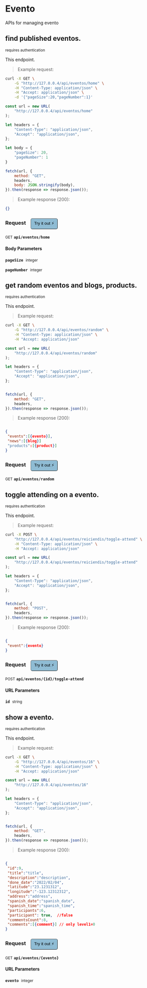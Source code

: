 # Evento   

APIs for managing  evento

## find published eventos.

<small class="badge badge-darkred">requires authentication</small>

This endpoint.

> Example request:

```bash
curl -X GET \
    -G "http://127.0.0.4/api/eventos/home" \
    -H "Content-Type: application/json" \
    -H "Accept: application/json" \
    -d '{"pageSize":20,"pageNumber":1}'

```

```javascript
const url = new URL(
    "http://127.0.0.4/api/eventos/home"
);

let headers = {
    "Content-Type": "application/json",
    "Accept": "application/json",
};

let body = {
    "pageSize": 20,
    "pageNumber": 1
}

fetch(url, {
    method: "GET",
    headers,
    body: JSON.stringify(body),
}).then(response => response.json());
```


> Example response (200):

```json
{}
```
<div id="execution-results-GETapi-eventos-home" hidden>
    <blockquote>Received response<span id="execution-response-status-GETapi-eventos-home"></span>:</blockquote>
    <pre class="json"><code id="execution-response-content-GETapi-eventos-home"></code></pre>
</div>
<div id="execution-error-GETapi-eventos-home" hidden>
    <blockquote>Request failed with error:</blockquote>
    <pre><code id="execution-error-message-GETapi-eventos-home"></code></pre>
</div>
<form id="form-GETapi-eventos-home" data-method="GET" data-path="api/eventos/home" data-authed="1" data-hasfiles="0" data-headers='{"Content-Type":"application\/json","Accept":"application\/json"}' onsubmit="event.preventDefault(); executeTryOut('GETapi-eventos-home', this);">
<h3>
    Request&nbsp;&nbsp;&nbsp;
        <button type="button" style="background-color: #8fbcd4; padding: 5px 10px; border-radius: 5px; border-width: thin;" id="btn-tryout-GETapi-eventos-home" onclick="tryItOut('GETapi-eventos-home');">Try it out ⚡</button>
    <button type="button" style="background-color: #c97a7e; padding: 5px 10px; border-radius: 5px; border-width: thin;" id="btn-canceltryout-GETapi-eventos-home" onclick="cancelTryOut('GETapi-eventos-home');" hidden>Cancel</button>&nbsp;&nbsp;
    <button type="submit" style="background-color: #6ac174; padding: 5px 10px; border-radius: 5px; border-width: thin;" id="btn-executetryout-GETapi-eventos-home" hidden>Send Request 💥</button>
    </h3>
<p>
<small class="badge badge-green">GET</small>
 <b><code>api/eventos/home</code></b>
</p>
<p>
<label id="auth-GETapi-eventos-home" hidden>Authorization header: <b><code>Bearer </code></b><input type="text" name="Authorization" data-prefix="Bearer " data-endpoint="GETapi-eventos-home" data-component="header"></label>
</p>
<h4 class="fancy-heading-panel"><b>Body Parameters</b></h4>
<p>
<b><code>pageSize</code></b>&nbsp;&nbsp;<small>integer</small>  &nbsp;
<input type="number" name="pageSize" data-endpoint="GETapi-eventos-home" data-component="body" required  hidden>
<br>
</p>
<p>
<b><code>pageNumber</code></b>&nbsp;&nbsp;<small>integer</small>  &nbsp;
<input type="number" name="pageNumber" data-endpoint="GETapi-eventos-home" data-component="body" required  hidden>
<br>
</p>

</form>


## get random eventos and blogs, products.

<small class="badge badge-darkred">requires authentication</small>

This endpoint.

> Example request:

```bash
curl -X GET \
    -G "http://127.0.0.4/api/eventos/random" \
    -H "Content-Type: application/json" \
    -H "Accept: application/json"
```

```javascript
const url = new URL(
    "http://127.0.0.4/api/eventos/random"
);

let headers = {
    "Content-Type": "application/json",
    "Accept": "application/json",
};


fetch(url, {
    method: "GET",
    headers,
}).then(response => response.json());
```


> Example response (200):

```json

{
 "events":[{evento}],
 "news":[{blog}]
 "products":[{product}]
}
```
<div id="execution-results-GETapi-eventos-random" hidden>
    <blockquote>Received response<span id="execution-response-status-GETapi-eventos-random"></span>:</blockquote>
    <pre class="json"><code id="execution-response-content-GETapi-eventos-random"></code></pre>
</div>
<div id="execution-error-GETapi-eventos-random" hidden>
    <blockquote>Request failed with error:</blockquote>
    <pre><code id="execution-error-message-GETapi-eventos-random"></code></pre>
</div>
<form id="form-GETapi-eventos-random" data-method="GET" data-path="api/eventos/random" data-authed="1" data-hasfiles="0" data-headers='{"Content-Type":"application\/json","Accept":"application\/json"}' onsubmit="event.preventDefault(); executeTryOut('GETapi-eventos-random', this);">
<h3>
    Request&nbsp;&nbsp;&nbsp;
        <button type="button" style="background-color: #8fbcd4; padding: 5px 10px; border-radius: 5px; border-width: thin;" id="btn-tryout-GETapi-eventos-random" onclick="tryItOut('GETapi-eventos-random');">Try it out ⚡</button>
    <button type="button" style="background-color: #c97a7e; padding: 5px 10px; border-radius: 5px; border-width: thin;" id="btn-canceltryout-GETapi-eventos-random" onclick="cancelTryOut('GETapi-eventos-random');" hidden>Cancel</button>&nbsp;&nbsp;
    <button type="submit" style="background-color: #6ac174; padding: 5px 10px; border-radius: 5px; border-width: thin;" id="btn-executetryout-GETapi-eventos-random" hidden>Send Request 💥</button>
    </h3>
<p>
<small class="badge badge-green">GET</small>
 <b><code>api/eventos/random</code></b>
</p>
<p>
<label id="auth-GETapi-eventos-random" hidden>Authorization header: <b><code>Bearer </code></b><input type="text" name="Authorization" data-prefix="Bearer " data-endpoint="GETapi-eventos-random" data-component="header"></label>
</p>
</form>


## toggle attending on a evento.

<small class="badge badge-darkred">requires authentication</small>

This endpoint.

> Example request:

```bash
curl -X POST \
    "http://127.0.0.4/api/eventos/reiciendis/toggle-attend" \
    -H "Content-Type: application/json" \
    -H "Accept: application/json"
```

```javascript
const url = new URL(
    "http://127.0.0.4/api/eventos/reiciendis/toggle-attend"
);

let headers = {
    "Content-Type": "application/json",
    "Accept": "application/json",
};


fetch(url, {
    method: "POST",
    headers,
}).then(response => response.json());
```


> Example response (200):

```json

{
 "event":{evento}
}
```
<div id="execution-results-POSTapi-eventos--id--toggle-attend" hidden>
    <blockquote>Received response<span id="execution-response-status-POSTapi-eventos--id--toggle-attend"></span>:</blockquote>
    <pre class="json"><code id="execution-response-content-POSTapi-eventos--id--toggle-attend"></code></pre>
</div>
<div id="execution-error-POSTapi-eventos--id--toggle-attend" hidden>
    <blockquote>Request failed with error:</blockquote>
    <pre><code id="execution-error-message-POSTapi-eventos--id--toggle-attend"></code></pre>
</div>
<form id="form-POSTapi-eventos--id--toggle-attend" data-method="POST" data-path="api/eventos/{id}/toggle-attend" data-authed="1" data-hasfiles="0" data-headers='{"Content-Type":"application\/json","Accept":"application\/json"}' onsubmit="event.preventDefault(); executeTryOut('POSTapi-eventos--id--toggle-attend', this);">
<h3>
    Request&nbsp;&nbsp;&nbsp;
        <button type="button" style="background-color: #8fbcd4; padding: 5px 10px; border-radius: 5px; border-width: thin;" id="btn-tryout-POSTapi-eventos--id--toggle-attend" onclick="tryItOut('POSTapi-eventos--id--toggle-attend');">Try it out ⚡</button>
    <button type="button" style="background-color: #c97a7e; padding: 5px 10px; border-radius: 5px; border-width: thin;" id="btn-canceltryout-POSTapi-eventos--id--toggle-attend" onclick="cancelTryOut('POSTapi-eventos--id--toggle-attend');" hidden>Cancel</button>&nbsp;&nbsp;
    <button type="submit" style="background-color: #6ac174; padding: 5px 10px; border-radius: 5px; border-width: thin;" id="btn-executetryout-POSTapi-eventos--id--toggle-attend" hidden>Send Request 💥</button>
    </h3>
<p>
<small class="badge badge-black">POST</small>
 <b><code>api/eventos/{id}/toggle-attend</code></b>
</p>
<p>
<label id="auth-POSTapi-eventos--id--toggle-attend" hidden>Authorization header: <b><code>Bearer </code></b><input type="text" name="Authorization" data-prefix="Bearer " data-endpoint="POSTapi-eventos--id--toggle-attend" data-component="header"></label>
</p>
<h4 class="fancy-heading-panel"><b>URL Parameters</b></h4>
<p>
<b><code>id</code></b>&nbsp;&nbsp;<small>string</small>  &nbsp;
<input type="text" name="id" data-endpoint="POSTapi-eventos--id--toggle-attend" data-component="url" required  hidden>
<br>
</p>
</form>


## show a evento.

<small class="badge badge-darkred">requires authentication</small>

This endpoint.

> Example request:

```bash
curl -X GET \
    -G "http://127.0.0.4/api/eventos/16" \
    -H "Content-Type: application/json" \
    -H "Accept: application/json"
```

```javascript
const url = new URL(
    "http://127.0.0.4/api/eventos/16"
);

let headers = {
    "Content-Type": "application/json",
    "Accept": "application/json",
};


fetch(url, {
    method: "GET",
    headers,
}).then(response => response.json());
```


> Example response (200):

```json

{
 "id":9,
 "title":"title",
 "description":"description",
 "done_date":"2022/02/04",
 "latitude":"23.1231312",
 "longitude":"-123.12312312",
 "address":"address",
 "spanish_date":"spanish_date",
 "spanish_time":"spanish_time",
 "participants":6,
 "participant": true,  //false
 "commentsCount":8,
 "comments":[{comment}] // only level1=0
}
```
<div id="execution-results-GETapi-eventos--evento-" hidden>
    <blockquote>Received response<span id="execution-response-status-GETapi-eventos--evento-"></span>:</blockquote>
    <pre class="json"><code id="execution-response-content-GETapi-eventos--evento-"></code></pre>
</div>
<div id="execution-error-GETapi-eventos--evento-" hidden>
    <blockquote>Request failed with error:</blockquote>
    <pre><code id="execution-error-message-GETapi-eventos--evento-"></code></pre>
</div>
<form id="form-GETapi-eventos--evento-" data-method="GET" data-path="api/eventos/{evento}" data-authed="1" data-hasfiles="0" data-headers='{"Content-Type":"application\/json","Accept":"application\/json"}' onsubmit="event.preventDefault(); executeTryOut('GETapi-eventos--evento-', this);">
<h3>
    Request&nbsp;&nbsp;&nbsp;
        <button type="button" style="background-color: #8fbcd4; padding: 5px 10px; border-radius: 5px; border-width: thin;" id="btn-tryout-GETapi-eventos--evento-" onclick="tryItOut('GETapi-eventos--evento-');">Try it out ⚡</button>
    <button type="button" style="background-color: #c97a7e; padding: 5px 10px; border-radius: 5px; border-width: thin;" id="btn-canceltryout-GETapi-eventos--evento-" onclick="cancelTryOut('GETapi-eventos--evento-');" hidden>Cancel</button>&nbsp;&nbsp;
    <button type="submit" style="background-color: #6ac174; padding: 5px 10px; border-radius: 5px; border-width: thin;" id="btn-executetryout-GETapi-eventos--evento-" hidden>Send Request 💥</button>
    </h3>
<p>
<small class="badge badge-green">GET</small>
 <b><code>api/eventos/{evento}</code></b>
</p>
<p>
<label id="auth-GETapi-eventos--evento-" hidden>Authorization header: <b><code>Bearer </code></b><input type="text" name="Authorization" data-prefix="Bearer " data-endpoint="GETapi-eventos--evento-" data-component="header"></label>
</p>
<h4 class="fancy-heading-panel"><b>URL Parameters</b></h4>
<p>
<b><code>evento</code></b>&nbsp;&nbsp;<small>integer</small>  &nbsp;
<input type="number" name="evento" data-endpoint="GETapi-eventos--evento-" data-component="url" required  hidden>
<br>
</p>
</form>




